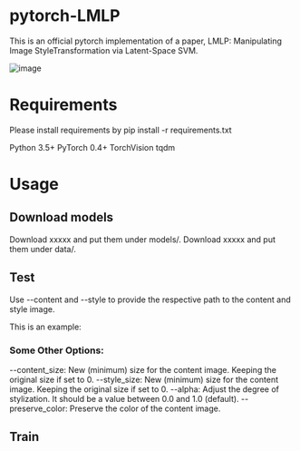 # pytorch-LMLP
This is an official pytorch implementation of a paper, LMLP: Manipulating Image StyleTransformation via Latent-Space SVM. 

![image](https://github.com/qiudanWang/LMLP/blob/main/img/Figure0.png)

# Requirements
Please install requirements by pip install -r requirements.txt

Python 3.5+
PyTorch 0.4+
TorchVision
tqdm

# Usage
## Download models
Download xxxxx and put them under models/.
Download xxxxx and put them under data/.

## Test
Use --content and --style to provide the respective path to the content and style image.

This is an example:


### Some Other Options:

--content_size: New (minimum) size for the content image. Keeping the original size if set to 0.
--style_size: New (minimum) size for the content image. Keeping the original size if set to 0.
--alpha: Adjust the degree of stylization. It should be a value between 0.0 and 1.0 (default).
--preserve_color: Preserve the color of the content image.

## Train
